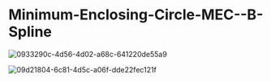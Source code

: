 # Minimum-Enclosing-Circle-MEC--B-Spline

![0933290c-4d56-4d02-a68c-641220de55a9](https://user-images.githubusercontent.com/86422076/135610604-07414f1f-3d01-4f21-950c-b8d5cf056baf.jpg)

![09d21804-6c81-4d5c-a06f-dde22fec121f](https://user-images.githubusercontent.com/86422076/135609750-57007b89-4481-4013-8ee2-9d1ef5c97d71.jpg)
